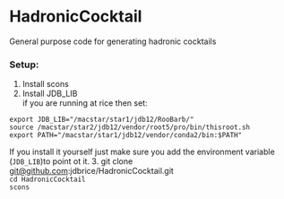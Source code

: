 # HadronicCocktail
General purpose code for generating hadronic cocktails

### Setup:
1. Install scons
2. Install JDB_LIB   
if you are running at rice then set:  
```
export JDB_LIB="/macstar/star1/jdb12/RooBarb/"  
source /macstar/star2/jdb12/vendor/root5/pro/bin/thisroot.sh  
export PATH="/macstar/star1/jdb12/vendor/conda2/bin:$PATH"  
```
If you install it yourself just make sure you add the environment variable (`JDB_LIB`)to point ot it.
3. git clone git@github.com:jdbrice/HadronicCocktail.git  
`cd HadronicCocktail`  
`scons`   
